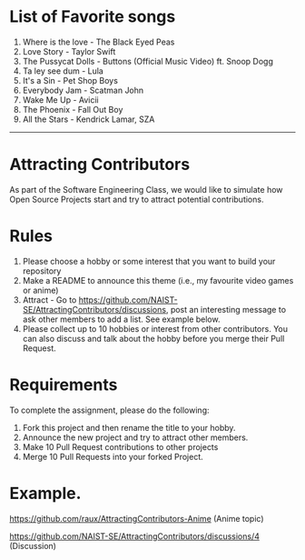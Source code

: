 # List of Favorite songs
1. Where is the love - The Black Eyed Peas
2. Love Story - Taylor Swift
3. The Pussycat Dolls - Buttons (Official Music Video) ft. Snoop Dogg
4. Ta ley see dum - Lula
5. It's a Sin - Pet Shop Boys
6. Everybody Jam - Scatman John 
7. Wake Me Up - Avicii
8. The Phoenix - Fall Out Boy
9. All the Stars - Kendrick Lamar, SZA

------------------------------------------
# Attracting Contributors
As part of the Software Engineering Class, we would like to simulate how Open Source Projects start and try to attract potential contributions.

# Rules

1. Please choose a hobby or some interest that you want to build your repository
2. Make a README to announce this theme (i.e., my favourite video games or anime)
3. Attract - Go to https://github.com/NAIST-SE/AttractingContributors/discussions, post an interesting message to ask other members to add a list. See example below.
4. Please collect up to 10 hobbies or interest from other contributors. You can also discuss and talk about the hobby before you merge their Pull Request.

# Requirements
To complete the assignment, please do the following:
1. Fork this project and then rename the title to your hobby. 
2. Announce the new project and try to attract other members.
3. Make 10 Pull Request contributions to other projects
4. Merge 10 Pull Requests into your forked Project.

# Example. 
https://github.com/raux/AttractingContributors-Anime (Anime topic)

https://github.com/NAIST-SE/AttractingContributors/discussions/4 (Discussion)

